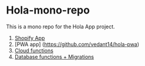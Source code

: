 # Hola-mono-repo

This is a mono repo for the Hola App project.

1. [Shopify App](https://github.com/vedant14/hola-shopify-app) 
2. [PWA app] (https://github.com/vedant14/hola-pwa)
3. [Cloud functions](https://github.com/vedant14/hola-cloud-functions)
4. [Database functions + Migrations](https://github.com/vedant14/hola-supa-migrations)